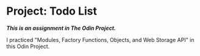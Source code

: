 # Project: Todo List

*__This is an assignment in The Odin Project.__*

I practiced "Modules, Factory Functions, Objects, and Web Storage API" in this Odin Project.